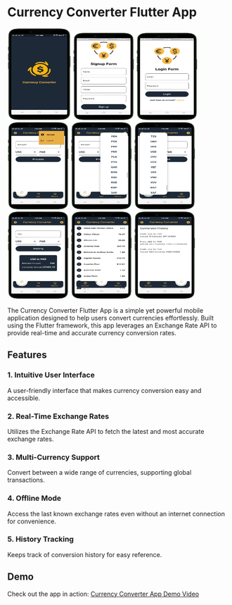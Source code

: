 # Currency Converter Flutter App

<img src="splash.png" alt="Splash"  width="145" height="210">  <img src="signup.png" alt="Signup"  width="140" height="200"> <img src="login.png" alt="login"  width="140" height="200"> <img src="profie.png" alt="profie"  width="140" height="200"> <img src="currencyfrom.png" alt="currencyfrom"  width="140" height="200"> <img src="currencyto.png" alt="currencyto"  width="140" height="200"> <img src="converter.png" alt="converter" width="140" height="200"> <img src="currencylist.png" alt="currencylist"  width="140" height="200"> <img src="currencyhistory.png" alt="currencyhistory" width="140" height="200"> 

The Currency Converter Flutter App is a simple yet powerful mobile application designed to help users convert currencies effortlessly. Built using the Flutter framework, this app leverages an Exchange Rate API to provide real-time and accurate currency conversion rates.

## Features

### 1. Intuitive User Interface
A user-friendly interface that makes currency conversion easy and accessible.

### 2. Real-Time Exchange Rates
Utilizes the Exchange Rate API to fetch the latest and most accurate exchange rates.

### 3. Multi-Currency Support
Convert between a wide range of currencies, supporting global transactions.

### 4. Offline Mode
Access the last known exchange rates even without an internet connection for convenience.

### 5. History Tracking
Keeps track of conversion history for easy reference.

## Demo

Check out the app in action: [Currency Converter App Demo Video](https://www.mediafire.com/file/036fejz78rpip4x/currencyconverter.mp4/file)
